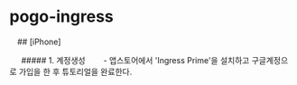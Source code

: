 # pogo-ingress

&ensp;&ensp;## [iPhone]

&ensp;&ensp;&ensp;##### 1. 계정생성
&ensp;&ensp;&ensp;&ensp;- 앱스토어에서 'Ingress Prime'을 설치하고 구글계정으로 가입을 한 후 튜토리얼을 완료한다.
